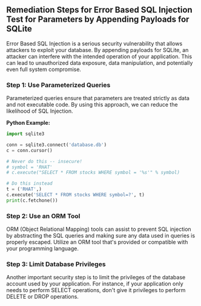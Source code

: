 

## Remediation Steps for Error Based SQL Injection Test for Parameters by Appending Payloads for SQLite

Error Based SQL Injection is a serious security vulnerability that allows attackers to exploit your database. By appending payloads for SQLite, an attacker can interfere with the intended operation of your application. This can lead to unauthorized data exposure, data manipulation, and potentially even full system compromise.

### Step 1: Use Parameterized Queries

Parameterized queries ensure that parameters are treated strictly as data and not executable code. By using this approach, we can reduce the likelihood of SQL Injection.

**Python Example:**

```python
import sqlite3

conn = sqlite3.connect('database.db')
c = conn.cursor()

# Never do this -- insecure!
# symbol = 'RHAT'
# c.execute("SELECT * FROM stocks WHERE symbol = '%s'" % symbol)

# Do this instead
t = ('RHAT',)
c.execute('SELECT * FROM stocks WHERE symbol=?', t)
print(c.fetchone())
```

### Step 2: Use an ORM Tool

ORM (Object Relational Mapping) tools can assist to prevent SQL injection by abstracting the SQL queries and making sure any data used in queries is properly escaped. Utilize an ORM tool that's provided or compatible with your programming language.

### Step 3: Limit Database Privileges

Another important security step is to limit the privileges of the database account used by your application. For instance, if your application only needs to perform SELECT operations, don't give it privileges to perform DELETE or DROP operations.